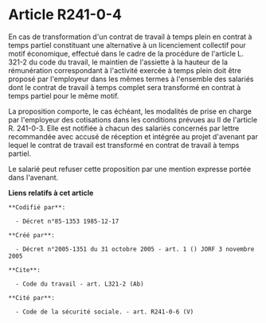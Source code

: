 # Article R241-0-4

En cas de transformation d'un contrat de travail à temps plein en contrat à temps partiel constituant une alternative à un
licenciement collectif pour motif économique, effectué dans le cadre de la procédure de l'article L. 321-2 du code du
travail, le maintien de l'assiette à la hauteur de la rémunération correspondant à l'activité exercée à temps plein doit être
proposé par l'employeur dans les mêmes termes à l'ensemble des salariés dont le contrat de travail à temps complet sera
transformé en contrat à temps partiel pour le même motif. 

La proposition comporte, le cas échéant, les modalités de prise en charge par l'employeur des cotisations dans les conditions
prévues au II de l'article R. 241-0-3. Elle est notifiée à chacun des salariés concernés par lettre recommandée avec accusé
de réception et intégrée au projet d'avenant par lequel le contrat de travail est transformé en contrat de travail à temps
partiel. 

Le salarié peut refuser cette proposition par une mention expresse portée dans l'avenant.

**Liens relatifs à cet article**

	**Codifié par**:

	  - Décret n°85-1353 1985-12-17

	**Créé par**:

	  - Décret n°2005-1351 du 31 octobre 2005 - art. 1 () JORF 3 novembre 2005

	**Cite**:

	  - Code du travail - art. L321-2 (Ab)

	**Cité par**:

	  - Code de la sécurité sociale. - art. R241-0-6 (V)
